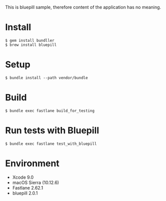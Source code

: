 This is bluepill sample, therefore content of the application has no meaning.

# Install
```
$ gem install bundller
$ brew install bluepill
```

# Setup
```
$ bundle install --path vendor/bundle
```

# Build
```
$ bundle exec fastlane build_for_testing
```

# Run tests with Bluepill
```
$ bundle exec fastlane test_with_bluepill
```

# Environment
- Xcode 9.0
- macOS Sierra (10.12.6)
- Fastlane 2.62.1
- bluepill 2.0.1
